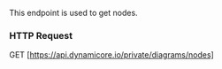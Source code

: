 This endpoint is used to get nodes.
### HTTP Request

GET [https://api.dynamicore.io/private/diagrams/nodes]